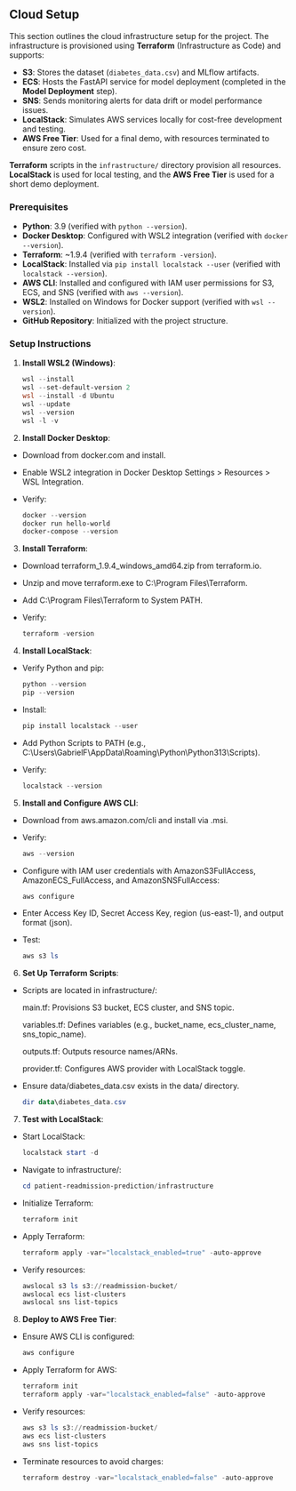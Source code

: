 ## Cloud Setup

This section outlines the cloud infrastructure setup for the project. The infrastructure is provisioned using **Terraform** (Infrastructure as Code) and supports:
- **S3**: Stores the dataset (`diabetes_data.csv`) and MLflow artifacts.
- **ECS**: Hosts the FastAPI service for model deployment (completed in the **Model Deployment** step).
- **SNS**: Sends monitoring alerts for data drift or model performance issues.
- **LocalStack**: Simulates AWS services locally for cost-free development and testing.
- **AWS Free Tier**: Used for a final demo, with resources terminated to ensure zero cost.

**Terraform** scripts in the `infrastructure/` directory provision all resources. **LocalStack** is used for local testing, and the **AWS Free Tier** is used for a short demo deployment.

### Prerequisites
- **Python**: 3.9 (verified with `python --version`).
- **Docker Desktop**: Configured with WSL2 integration (verified with `docker --version`).
- **Terraform**: ~1.9.4 (verified with `terraform -version`).
- **LocalStack**: Installed via `pip install localstack --user` (verified with `localstack --version`).
- **AWS CLI**: Installed and configured with IAM user permissions for S3, ECS, and SNS (verified with `aws --version`).
- **WSL2**: Installed on Windows for Docker support (verified with `wsl --version`).
- **GitHub Repository**: Initialized with the project structure.

### Setup Instructions
1. **Install WSL2 (Windows)**:
   ```powershell
   wsl --install
   wsl --set-default-version 2
   wsl --install -d Ubuntu
   wsl --update
   wsl --version
   wsl -l -v
   ```
   
2. **Install Docker Desktop**:
   
- Download from docker.com and install.

- Enable WSL2 integration in Docker Desktop Settings > Resources > WSL Integration.

- Verify:
   ```powershell
   docker --version
   docker run hello-world
   docker-compose --version
   ```

3. **Install Terraform**:
- Download terraform_1.9.4_windows_amd64.zip from terraform.io.

- Unzip and move terraform.exe to C:\Program Files\Terraform.

- Add C:\Program Files\Terraform to System PATH.

- Verify:
   ```powershell
   terraform -version
   ```

4. **Install LocalStack**:

- Verify Python and pip:
   ```powershell
   python --version
   pip --version
   ```

- Install:
   ```powershell
   pip install localstack --user
   ```

- Add Python Scripts to PATH (e.g., C:\Users\GabrielF\AppData\Roaming\Python\Python313\Scripts).

- Verify:
   ```powershell
   localstack --version
   ```

5. **Install and Configure AWS CLI**:

- Download from aws.amazon.com/cli and install via .msi.

- Verify:
   ```powershell
   aws --version
   ```

- Configure with IAM user credentials with AmazonS3FullAccess, AmazonECS_FullAccess, and AmazonSNSFullAccess:
   ```powershell
   aws configure
   ```

- Enter Access Key ID, Secret Access Key, region (us-east-1), and output format (json).

- Test:
   ```powershell
   aws s3 ls
   ```

6. **Set Up Terraform Scripts**:

- Scripts are located in infrastructure/:

   main.tf: Provisions S3 bucket, ECS cluster, and SNS topic.

   variables.tf: Defines variables (e.g., bucket_name, ecs_cluster_name, sns_topic_name).

   outputs.tf: Outputs resource names/ARNs.

   provider.tf: Configures AWS provider with LocalStack toggle.

- Ensure data/diabetes_data.csv exists in the data/ directory.
    ```powershell
   dir data\diabetes_data.csv
    ```

7. **Test with LocalStack**:

- Start LocalStack:
   ```powershell
   localstack start -d
   ```

- Navigate to infrastructure/:
   ```powershell
   cd patient-readmission-prediction/infrastructure
   ```

- Initialize Terraform:
   ```powershell
   terraform init
   ```

- Apply Terraform:
   ```powershell
   terraform apply -var="localstack_enabled=true" -auto-approve
   ```

- Verify resources:
   ```powershell
   awslocal s3 ls s3://readmission-bucket/
   awslocal ecs list-clusters
   awslocal sns list-topics
   ```

8. **Deploy to AWS Free Tier**:

- Ensure AWS CLI is configured:
   ```powershell
   aws configure
   ```

- Apply Terraform for AWS:
   ```powershell
   terraform init
   terraform apply -var="localstack_enabled=false" -auto-approve
   ```

- Verify resources:
   ```powershell
   aws s3 ls s3://readmission-bucket/
   aws ecs list-clusters
   aws sns list-topics
   ```

- Terminate resources to avoid charges:
   ```powershell
   terraform destroy -var="localstack_enabled=false" -auto-approve
   ```
